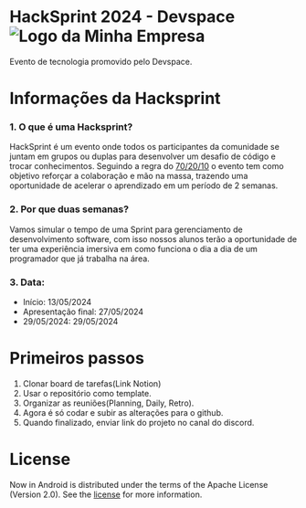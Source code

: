 HackSprint 2024 - Devspace <img src="file:///Users/colussi/Downloads/Marca%20Dev%20Space/Variation=Logotype%2002-1.svg" alt="Logo da Minha Empresa">
==========================
Evento de tecnologia promovido pelo Devspace.

# Informações da Hacksprint 

### 1. O que é uma Hacksprint? 
   HackSprint é um evento onde todos os participantes da comunidade se juntam em grupos ou duplas para desenvolver um desafio de código e trocar conhecimentos.
   Seguindo a regra do [70/20/10](https://www.google.com/search?q=o+que+%C3%A9+a+regra+70+20+10&rlz=1C5CHFA_enDE1036DE1036&oq=o+que+%C3%A9+a+regra+70+20+10&gs_lcrp=EgZjaHJvbWUyBggAEEUYOTIICAEQABgWGB7SAQg3ODcyajBqN6gCALACAA&sourceid=chrome&ie=UTF-8#imgrc=0oHCIDUqPyAbqM) o evento tem como objetivo reforçar a colaboração e mão na massa, trazendo uma oportunidade de acelerar o aprendizado em um período de 2 semanas.

### 2. Por que duas semanas?
   Vamos simular o tempo de uma Sprint para gerenciamento de desenvolvimento software, com isso nossos alunos terão a oportunidade de ter uma experiência imersiva em como funciona o dia a dia de um programador que já trabalha na área.

### 3. Data:
   * Início: 13/05/2024
   * Apresentação final: 27/05/2024
   * 29/05/2024: 29/05/2024

# Primeiros passos
   1. Clonar board de tarefas(Link Notion)
   2. Usar o repositório como template.
   3. Organizar as reuniões(Planning, Daily, Retro). 
   4. Agora é só codar e subir as alterações para o github.
   5. Quando finalizado, enviar link do projeto no canal do discord.

# License

Now in Android is distributed under the terms of the Apache License (Version 2.0). See the
[license](LICENSE) for more information.